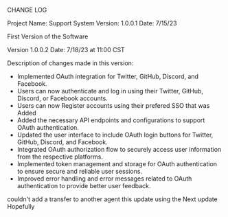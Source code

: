 CHANGE LOG

Project Name: Support System
Version: 1.0.0.1
Date: 7/15/23

First Version of the Software


Version 1.0.0.2
Date: 7/18/23 at 11:00 CST

Description of changes made in this version:

- Implemented OAuth integration for Twitter, GitHub, Discord, and Facebook.
- Users can now authenticate and log in using their Twitter, GitHub, Discord, or Facebook accounts.
- Users can now Register accounts using their prefered SSO that was Added
- Added the necessary API endpoints and configurations to support OAuth authentication.
- Updated the user interface to include OAuth login buttons for Twitter, GitHub, Discord, and Facebook.
- Integrated OAuth authorization flow to securely access user information from the respective platforms.
- Implemented token management and storage for OAuth authentication to ensure secure and reliable user sessions.
- Improved error handling and error messages related to OAuth authentication to provide better user feedback.


couldn't add a transfer to another agent this update using the Next update Hopefully
